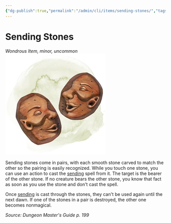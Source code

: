 ```yaml
---
{"dg-publish":true,"permalink":"/admin/cli/items/sending-stones/","tags":["compendium/src/5e/dmg","item/rarity/uncommon","item/tier/minor","item/wondrous"],"updated":"2025-01-11T15:32:20.176+00:00"}
---
```


# Sending Stones
*Wondrous Item, minor, uncommon*  
![](https://raw.githubusercontent.com/5etools-mirror-2/5etools-img/main/items/DMG/Sending%20Stones.webp#right)  


Sending stones come in pairs, with each smooth stone carved to match the other so the pairing is easily recognized. While you touch one stone, you can use an action to cast the [sending](/Admin/CLI/spells/sending.md) spell from it. The target is the bearer of the other stone. If no creature bears the other stone, you know that fact as soon as you use the stone and don't cast the spell.

Once [sending](/Admin/CLI/spells/sending.md) is cast through the stones, they can't be used again until the next dawn. If one of the stones in a pair is destroyed, the other one becomes nonmagical.

*Source: Dungeon Master's Guide p. 199*